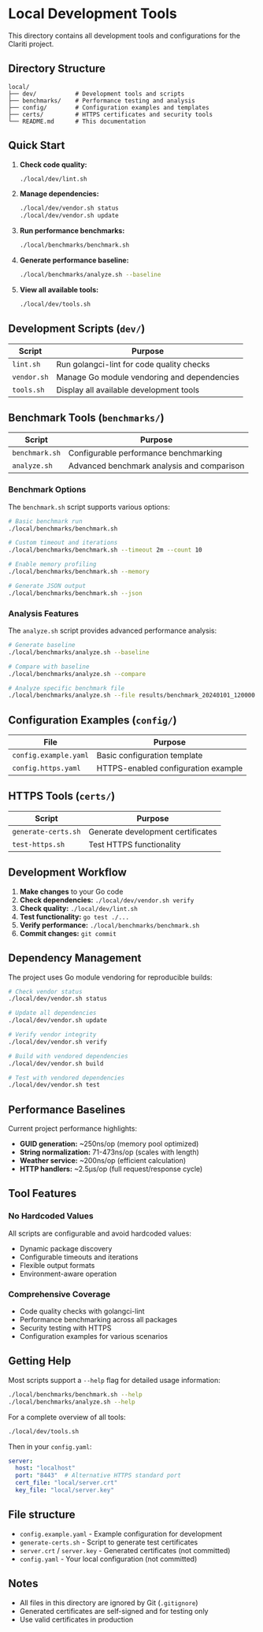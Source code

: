 # Local Development Tools

This directory contains all development tools and configurations for the Clariti project.

## Directory Structure

```
local/
├── dev/           # Development tools and scripts
├── benchmarks/    # Performance testing and analysis
├── config/        # Configuration examples and templates
├── certs/         # HTTPS certificates and security tools
└── README.md      # This documentation
```

## Quick Start

1. **Check code quality:**
   ```bash
   ./local/dev/lint.sh
   ```

2. **Manage dependencies:**
   ```bash
   ./local/dev/vendor.sh status
   ./local/dev/vendor.sh update
   ```

3. **Run performance benchmarks:**
   ```bash
   ./local/benchmarks/benchmark.sh
   ```

4. **Generate performance baseline:**
   ```bash
   ./local/benchmarks/analyze.sh --baseline
   ```

5. **View all available tools:**
   ```bash
   ./local/dev/tools.sh
   ```

## Development Scripts (`dev/`)

| Script | Purpose |
|--------|---------|
| `lint.sh` | Run golangci-lint for code quality checks |
| `vendor.sh` | Manage Go module vendoring and dependencies |
| `tools.sh` | Display all available development tools |

## Benchmark Tools (`benchmarks/`)

| Script | Purpose |
|--------|---------|
| `benchmark.sh` | Configurable performance benchmarking |
| `analyze.sh` | Advanced benchmark analysis and comparison |

### Benchmark Options

The `benchmark.sh` script supports various options:

```bash
# Basic benchmark run
./local/benchmarks/benchmark.sh

# Custom timeout and iterations
./local/benchmarks/benchmark.sh --timeout 2m --count 10

# Enable memory profiling
./local/benchmarks/benchmark.sh --memory

# Generate JSON output
./local/benchmarks/benchmark.sh --json
```

### Analysis Features

The `analyze.sh` script provides advanced performance analysis:

```bash
# Generate baseline
./local/benchmarks/analyze.sh --baseline

# Compare with baseline
./local/benchmarks/analyze.sh --compare

# Analyze specific benchmark file
./local/benchmarks/analyze.sh --file results/benchmark_20240101_120000.txt
```

## Configuration Examples (`config/`)

| File | Purpose |
|------|---------|
| `config.example.yaml` | Basic configuration template |
| `config.https.yaml` | HTTPS-enabled configuration example |

## HTTPS Tools (`certs/`)

| Script | Purpose |
|--------|---------|
| `generate-certs.sh` | Generate development certificates |
| `test-https.sh` | Test HTTPS functionality |

## Development Workflow

1. **Make changes** to your Go code
2. **Check dependencies:** `./local/dev/vendor.sh verify`
3. **Check quality:** `./local/dev/lint.sh`
4. **Test functionality:** `go test ./...`
5. **Verify performance:** `./local/benchmarks/benchmark.sh`
6. **Commit changes:** `git commit`

## Dependency Management

The project uses Go module vendoring for reproducible builds:

```bash
# Check vendor status
./local/dev/vendor.sh status

# Update all dependencies
./local/dev/vendor.sh update

# Verify vendor integrity
./local/dev/vendor.sh verify

# Build with vendored dependencies
./local/dev/vendor.sh build

# Test with vendored dependencies
./local/dev/vendor.sh test
```

## Performance Baselines

Current project performance highlights:
- **GUID generation:** ~250ns/op (memory pool optimized)
- **String normalization:** 71-473ns/op (scales with length)
- **Weather service:** ~200ns/op (efficient calculation)
- **HTTP handlers:** ~2.5μs/op (full request/response cycle)

## Tool Features

### No Hardcoded Values
All scripts are configurable and avoid hardcoded values:
- Dynamic package discovery
- Configurable timeouts and iterations
- Flexible output formats
- Environment-aware operation

### Comprehensive Coverage
- Code quality checks with golangci-lint
- Performance benchmarking across all packages
- Security testing with HTTPS
- Configuration examples for various scenarios

## Getting Help

Most scripts support a `--help` flag for detailed usage information:

```bash
./local/benchmarks/benchmark.sh --help
./local/benchmarks/analyze.sh --help
```

For a complete overview of all tools:

```bash
./local/dev/tools.sh
```

Then in your `config.yaml`:

```yaml
server:
  host: "localhost"
  port: "8443"  # Alternative HTTPS standard port
  cert_file: "local/server.crt"
  key_file: "local/server.key"
```

## File structure

- `config.example.yaml` - Example configuration for development
- `generate-certs.sh` - Script to generate test certificates
- `server.crt` / `server.key` - Generated certificates (not committed)
- `config.yaml` - Your local configuration (not committed)

## Notes

- All files in this directory are ignored by Git (`.gitignore`)
- Generated certificates are self-signed and for testing only
- Use valid certificates in production
